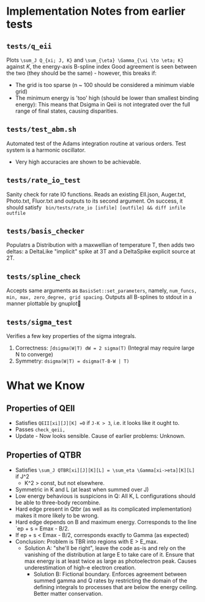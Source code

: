 # Implementation Notes from earlier tests

## `tests/q_eii`
Plots `\sum_J Q_{xi; J, K}` and `\sum_{\eta} \Gamma_{\xi \to \eta; K}` against $K$, the energy-axis B-spline index
Good agreement is seen between the two (they should be the same) - however, this breaks if:
 - The grid is too sparse (n ~ 100 should be considered a minimum viable grid)
 - The minimum energy is 'too' high  (should be lower than smallest binding energy): This means that Dsigma in Qeii is not integrated over the full range of final states, causing disparities.

## `tests/test_abm.sh`
Automated test of the Adams integration routine at various orders. Test system is a harmonic oscillator.
 - Very high accuracies are shown to be achievable.

## `tests/rate_io_test`
Sanity check for rate IO functions.
Reads an existing EII.json, Auger.txt, Photo.txt, Fluor.txt and outputs to its second argument.
On success, it should satisfy 
` bin/tests/rate_io [infile] [outfile] && diff infile outfile` 

## `tests/basis_checker`
Populatrs a Distribution with a maxwellian of temperature T, then adds two deltas: a DeltaLike "implicit" spike at 3T and a DeltaSpike explicit source at 2T.

## `tests/spline_check`
Accepts same arguments as `BasisSet::set_parameters`, namely, `num_funcs, min, max, zero_degree, grid spacing`. Outputs all B-splines to stdout in a manner plottable by gnuplot

## `tests/sigma_test`
Verifies a few key properties of the sigma integrals.
1. Correctness: `∫dsigma(W|T) dW = 2 sigma(T)` (Integral may require large N to converge)
2. Symmetry: `dsigma(W|T) = dsigma(T-B-W | T)`

# What we Know
## Properties of QEII
- Satisfies `QEII[xi][J][K] =0` if `J-K > 3`, i.e. it looks like it ought to.
- Passes `check_qeii,` 
- Update - Now looks sensible. Cause of earlier problems: Unknown.

## Properties of QTBR
- Satisfies `\sum_J QTBR[xi][J][K][L] = \sum_eta \Gamma[xi->eta][K][L]` if J^2
   + K^2 > const, but not elsewhere.
- Symmetric in K and L (at least when summed over J)
- Low energy behavious is suspicions in Q: All K, L configurations should be
  able to three-body recombine.
- Hard edge present in Qtbr (as well as its complicated implementation) makes
  it more likely to be wrong.
- Hard edge depends on B and maximum energy. Corresponds to the line `ep + s = Emax - B/2.
- If ep + s < Emax - B/2, corresponds exactly to Gamma (as expected)
- Conclusion: Problem is TBR into regions with E > E_max. 
  - Solution A: "she'll be right", leave the code as-is and rely on the
    vanishing of the distribution at large E to take care of it. Ensure that
max energy is at least twice as large as photoelectron peak. Causes
underestimation of high-e electron creation.
	- Solution B: Fictional boundary. Enforces agreement between summed gamma and
	  Q rates by restricting the domain of the defining integrals to processes
    that are below the energy ceiling. Better matter conservation.
